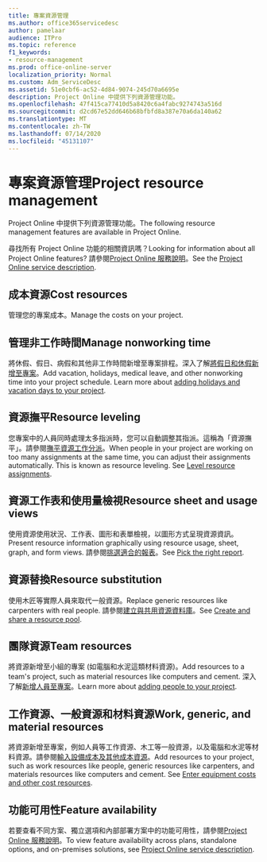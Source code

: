 ```yaml
---
title: 專案資源管理
ms.author: office365servicedesc
author: pamelaar
audience: ITPro
ms.topic: reference
f1_keywords:
- resource-management
ms.prod: office-online-server
localization_priority: Normal
ms.custom: Adm_ServiceDesc
ms.assetid: 51e0cbf6-ac52-4d84-9074-245d70a6695e
description: Project Online 中提供下列資源管理功能。
ms.openlocfilehash: 47f415ca77410d5a8420c6a4fabc9274743a516d
ms.sourcegitcommit: d2cd67e52dd646b68bfbfd8a387e70a6da140a62
ms.translationtype: MT
ms.contentlocale: zh-TW
ms.lasthandoff: 07/14/2020
ms.locfileid: "45131107"
---
```

# <a name="project-resource-management"></a><span data-ttu-id="2c502-103">專案資源管理</span><span class="sxs-lookup"><span data-stu-id="2c502-103">Project resource management</span></span>

<span data-ttu-id="2c502-104">Project Online 中提供下列資源管理功能。</span><span class="sxs-lookup"><span data-stu-id="2c502-104">The following resource management features are available in Project Online.</span></span>
  
<span data-ttu-id="2c502-105">尋找所有 Project Online 功能的相關資訊嗎？</span><span class="sxs-lookup"><span data-stu-id="2c502-105">Looking for information about all Project Online features?</span></span> <span data-ttu-id="2c502-106">請參閱[Project Online 服務說明](project-online-service-description.md)。</span><span class="sxs-lookup"><span data-stu-id="2c502-106">See the [Project Online service description](project-online-service-description.md).</span></span>
  
## <a name="cost-resources"></a><span data-ttu-id="2c502-107">成本資源</span><span class="sxs-lookup"><span data-stu-id="2c502-107">Cost resources</span></span>

<span data-ttu-id="2c502-108">管理您的專案成本。</span><span class="sxs-lookup"><span data-stu-id="2c502-108">Manage the costs on your project.</span></span>
  
## <a name="manage-nonworking-time"></a><span data-ttu-id="2c502-109">管理非工作時間</span><span class="sxs-lookup"><span data-stu-id="2c502-109">Manage nonworking time</span></span>

<span data-ttu-id="2c502-p102">將休假、假日、病假和其他非工作時間新增至專案排程。深入了解[將假日和休假新增至專案](https://go.microsoft.com/fwlink/p/?LinkId=271337)。</span><span class="sxs-lookup"><span data-stu-id="2c502-p102">Add vacation, holidays, medical leave, and other nonworking time into your project schedule. Learn more about [adding holidays and vacation days to your project](https://go.microsoft.com/fwlink/p/?LinkId=271337).</span></span>
  
## <a name="resource-leveling"></a><span data-ttu-id="2c502-112">資源撫平</span><span class="sxs-lookup"><span data-stu-id="2c502-112">Resource leveling</span></span>

<span data-ttu-id="2c502-p103">您專案中的人員同時處理太多指派時，您可以自動調整其指派。這稱為「資源撫平」。請參閱[撫平資源工作分派](https://go.microsoft.com/fwlink/p/?LinkId=271348)。</span><span class="sxs-lookup"><span data-stu-id="2c502-p103">When people in your project are working on too many assignments at the same time, you can adjust their assignments automatically. This is known as resource leveling. See [Level resource assignments](https://go.microsoft.com/fwlink/p/?LinkId=271348).</span></span>
  
## <a name="resource-sheet-and-usage-views"></a><span data-ttu-id="2c502-116">資源工作表和使用量檢視</span><span class="sxs-lookup"><span data-stu-id="2c502-116">Resource sheet and usage views</span></span>

<span data-ttu-id="2c502-117">使用資源使用狀況、工作表、圖形和表單檢視，以圖形方式呈現資源資訊。</span><span class="sxs-lookup"><span data-stu-id="2c502-117">Present resource information graphically using resource usage, sheet, graph, and form views.</span></span> <span data-ttu-id="2c502-118">請參閱[挑選適合的報表](https://go.microsoft.com/fwlink/?LinkId=402920)。</span><span class="sxs-lookup"><span data-stu-id="2c502-118">See [Pick the right report](https://go.microsoft.com/fwlink/?LinkId=402920).</span></span>
  
## <a name="resource-substitution"></a><span data-ttu-id="2c502-119">資源替換</span><span class="sxs-lookup"><span data-stu-id="2c502-119">Resource substitution</span></span>

<span data-ttu-id="2c502-120">使用木匠等實際人員來取代一般資源。</span><span class="sxs-lookup"><span data-stu-id="2c502-120">Replace generic resources like carpenters with real people.</span></span> <span data-ttu-id="2c502-121">請參閱[建立與共用資源資料庫](https://go.microsoft.com/fwlink/?LinkId=402921)。</span><span class="sxs-lookup"><span data-stu-id="2c502-121">See [Create and share a resource pool](https://go.microsoft.com/fwlink/?LinkId=402921).</span></span>
  
## <a name="team-resources"></a><span data-ttu-id="2c502-122">團隊資源</span><span class="sxs-lookup"><span data-stu-id="2c502-122">Team resources</span></span>

<span data-ttu-id="2c502-123">將資源新增至小組的專案 (如電腦和水泥這類材料資源)。</span><span class="sxs-lookup"><span data-stu-id="2c502-123">Add resources to a team's project, such as material resources like computers and cement.</span></span> <span data-ttu-id="2c502-124">深入了解[新增人員至專案](https://go.microsoft.com/fwlink/p/?LinkId=271347)。</span><span class="sxs-lookup"><span data-stu-id="2c502-124">Learn more about [adding people to your project](https://go.microsoft.com/fwlink/p/?LinkId=271347).</span></span>
  
## <a name="work-generic-and-material-resources"></a><span data-ttu-id="2c502-125">工作資源、一般資源和材料資源</span><span class="sxs-lookup"><span data-stu-id="2c502-125">Work, generic, and material resources</span></span>

<span data-ttu-id="2c502-p107">將資源新增至專案，例如人員等工作資源、木工等一般資源，以及電腦和水泥等材料資源。請參閱[輸入設備成本及其他成本資源](https://go.microsoft.com/fwlink/?LinkId=402922)。</span><span class="sxs-lookup"><span data-stu-id="2c502-p107">Add resources to your project, such as work resources like people, generic resources like carpenters, and materials resources like computers and cement. See [Enter equipment costs and other cost resources](https://go.microsoft.com/fwlink/?LinkId=402922).</span></span>
  
## <a name="feature-availability"></a><span data-ttu-id="2c502-128">功能可用性</span><span class="sxs-lookup"><span data-stu-id="2c502-128">Feature availability</span></span>

<span data-ttu-id="2c502-129">若要查看不同方案、獨立選項和內部部署方案中的功能可用性，請參閱[Project Online 服務說明](project-online-service-description.md)。</span><span class="sxs-lookup"><span data-stu-id="2c502-129">To view feature availability across plans, standalone options, and on-premises solutions, see [Project Online service description](project-online-service-description.md).</span></span>
  

